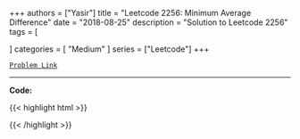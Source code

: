 
+++
authors = ["Yasir"]
title = "Leetcode 2256: Minimum Average Difference"
date = "2018-08-25"
description = "Solution to Leetcode 2256"
tags = [
    
]
categories = [
    "Medium"
]
series = ["Leetcode"]
+++



[`Problem Link`](https://leetcode.com/problems/minimum-average-difference/description/)

---

**Code:**

{{< highlight html >}}

{{< /highlight >}}


